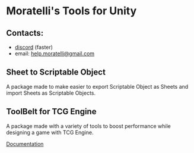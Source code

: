 # Moratelli's Tools for Unity

## Contacts:
- [discord](https://discord.gg/sH4f2yE5GB) (faster)
- email: help.moratelli@gmail.com

## Sheet to Scriptable Object

A package made to make easier to export Scriptable Object as Sheets and import Sheets as Scriptable Objects.

## ToolBelt for TCG Engine

A package made with a variety of tools to boost performance while designing a game with TCG Engine.

[Documentation](https://moratelli.gitbook.io/moratellis-toolbelt-or-tcg-engine)
